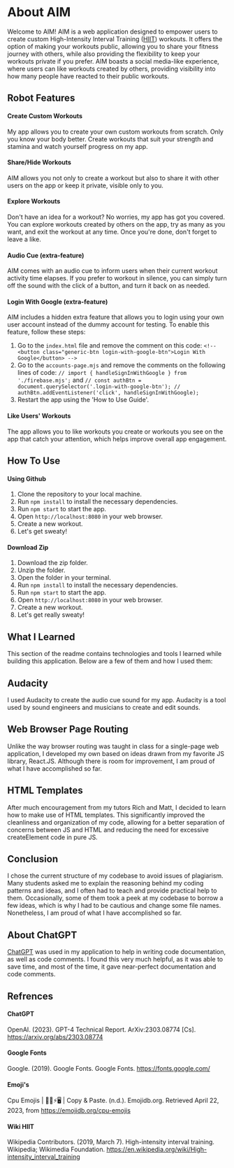 # About AIM

Welcome to AIM! AIM is a web application designed to empower users to create custom High-Intensity Interval Training ([HIIT](https://en.wikipedia.org/wiki/High-intensity_interval_training)) workouts. It offers the option of making your workouts public, allowing you to share your fitness journey with others, while also providing the flexibility to keep your workouts private if you prefer. AIM boasts a social media-like experience, where users can like workouts created by others, providing visibility into how many people have reacted to their public workouts.



## Robot Features

#### Create Custom Workouts
My app allows you to create your own custom workouts from scratch. Only you know your body better. Create workouts that suit your strength and stamina and watch yourself progress on my app.

#### Share/Hide Workouts
AIM allows you not only to create a workout but also to share it with other users on the app or keep it private, visible only to you.

#### Explore Workouts
Don't have an idea for a workout? No worries, my app has got you covered. You can explore workouts created by others on the app, try as many as you want, and exit the workout at any time. Once you're done, don't forget to leave a like.

#### Audio Cue (extra-feature)
AIM comes with an audio cue to inform users when their current workout activity time elapses. If you prefer to workout in silence, you can simply turn off the sound with the click of a button, and turn it back on as needed.

#### Login With Google (extra-feature)
AIM includes a hidden extra feature that allows you to login using your own user account instead of the dummy account for testing. To enable this feature, follow these steps:
1. Go to the `index.html` file and remove the comment on this code: `<!-- <button class="generic-btn login-with-google-btn">Login With Google</button> -->`
2. Go to the `accounts-page.mjs` and remove the comments on the following lines of code: `// import { handleSignInWithGoogle } from './firebase.mjs';` and `// const authBtn = document.querySelector('.login-with-google-btn'); // authBtn.addEventListener('click', handleSignInWithGoogle);`
3. Restart the app using the 'How to Use Guide'.

#### Like Users' Workouts
The app allows you to like workouts you create or workouts you see on the app that catch your attention, which helps improve overall app engagement.

## How To Use

#### Using Github

1. Clone the repository to your local machine.
2. Run `npm install` to install the necessary dependencies.
3. Run `npm start` to start the app.
4. Open `http://localhost:8080` in your web browser.
5. Create a new workout.
6. Let's get sweaty!

#### Download Zip

1. Download the zip folder.
2. Unzip the folder.
3. Open the folder in your terminal.
4. Run `npm install` to install the necessary dependencies.
5. Run `npm start` to start the app.
6. Open `http://localhost:8080` in your web browser.
7. Create a new workout.
8. Let's get really sweaty!

## What I Learned

This section of the readme contains technologies and tools I learned while building this application. Below are a few of them and how I used them:

## Audacity

I used Audacity to create the audio cue sound for my app. Audacity is a tool used by sound engineers and musicians to create and edit sounds.

## Web Browser Page Routing

Unlike the way browser routing was taught in class for a single-page web application, I developed my own based on ideas drawn from my favorite JS library, React.JS. Although there is room for improvement, I am proud of what I have accomplished so far.

## HTML Templates

After much encouragement from my tutors Rich and Matt, I decided to learn how to make use of HTML templates. This significantly improved the cleanliness and organization of my code, allowing for a better separation of concerns between JS and HTML and reducing the need for excessive createElement code in pure JS.

## Conclusion

I chose the current structure of my codebase to avoid issues of plagiarism. Many students asked me to explain the reasoning behind my coding patterns and ideas, and I often had to teach and provide practical help to them. Occasionally, some of them took a peek at my codebase to borrow a few ideas, which is why I had to be cautious and change some file names. Nonetheless, I am proud of what I have accomplished so far.


## About ChatGPT

[ChatGPT](https://arxiv.org/abs/2303.08774) was used in my application to help in writing code documentation, as well as code comments. I found this very much helpful, as it was able to save time, and most of the time, it gave near-perfect documentation and code comments.

## Refrences

#### ChatGPT

OpenAI. (2023). GPT-4 Technical Report. ArXiv:2303.08774 [Cs]. https://arxiv.org/abs/2303.08774

#### Google Fonts
Google. (2019). Google Fonts. Google Fonts. https://fonts.google.com/

#### Emoji's

Cpu Emojis | 🏿🖥⚡🖥️ | Copy & Paste. (n.d.). Emojidb.org. Retrieved April 22, 2023, from https://emojidb.org/cpu-emojis

#### Wiki HIIT
Wikipedia Contributors. (2019, March 7). High-intensity interval training. Wikipedia; Wikimedia Foundation. https://en.wikipedia.org/wiki/High-intensity_interval_training

‌

